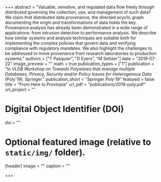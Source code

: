 +++
abstract = "Valuable, sensitive, and regulated data flow freely through distributed governing the collection, use, and management of such data? We claim that distributed data provenance, the directed acyclic graph documenting the origin and transformations of data holds the key. Provenance analysis has already been demonstrated in a wide range of applications: from intrusion detection to performance analysis. We describe how similar systems and analysis techniques are suitable both for implementing the complex policies that govern data and verifying compliance with regulatory mandates. We also highlight the challenges to be addressed to move provenance from research laboratories to production systems."
authors = ["T Pasquier", "D Eyers", "M Seltzer"]
date = "2019-07-22"
image_preview = ""
math = true
publication_types = ["1"]
publication = "In *VLDB Workshop on Towards Polystores that manage multiple Databases, Privacy, Security and/or Policy Issues for Heterogenous Data* (Poly'19), Springer."
publication_short = "Springer *Poly'19*"
featured = false
title = "From Here to Provtopia"
url_pdf = "publications/2019-poly.pdf"
url_project = ""

# Digital Object Identifier (DOI)
doi = ""

# Optional featured image (relative to `static/img/` folder).
[header]
image = ""
caption = ""

+++
